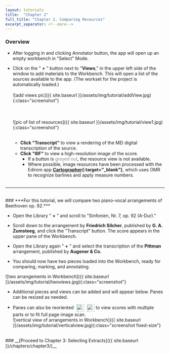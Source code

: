 ```yaml
---
layout: tutorials
title:  "Chapter 2"
full_title: "Chapter 2. Comparing Resources"
excerpt_separator: <!--more-->
---
```

<!-- * ### __[Click here for screencast]({{ site.baseurl }}/screencasts/sc_chapter2/)__ -->

### __Overview__

* After logging in and clicking Annotator button, the app will open up an empty workbench in "Select" Mode.

* Click on the " __+__ " button next to  "__Views__," in the upper left side of the window to add materials to the Workbench. This will open a list of the sources available to the app. (The workset for the project is automatically loaded.)<br><br>![add views pic]({{ site.baseurl }}/assets/img/tutorial/addView.jpg){:class="screenshot"}<br><br>
<br><br>![pic of list of resources]({{ site.baseurl }}/assets/img/tutorial/view1.jpg){:class="screenshot"}<br><br>
    - **Click "Transcript"** to view a rendering of the MEI digital transcription of the source.
    - **Click "IIIF"** to view a high-resolution image of the score.
        - If a button is <span style="color:#888;">greyed out</span>, the resource view is not available.
        - Where possible, image resources have been processed with the Edirom app __[Cartographer](https://domestic-beethoven.eu/digitization/2022/12/21/Cartographer_app_integration.html){:target="_blank"}__, which uses OMR to recognize barlines and apply measure numbers.
<br><br>


---
<br>
### ***For this tutorial, we will compare two piano-vocal arrangements of Beethoven op.&nbsp;92.***

* Open the Library " __+__ " and scroll to "Sinfonien, Nr. 7, op. 92 (A-Dur)."

* Scroll down to the arrangement by __Friedrich Silcher__, published by __G. A. Zumsteeg__, and click the "Transcript" button. The score appears in the upper pane of the Workbench.

* Open the Library again " __+__ " and select the transcription of the __Pittman__ arrangement, published by __Augener & Co.__

* You should now have two pieces loaded into the Workbench, ready for comparing, marking, and annotating. 

![two arrangements in Workbench]({{ site.baseurl }}/assets/img/tutorial/twoviews.jpg){:class="screenshot"}

* Additional pieces and views can be added and will appear below. Panes can be resized as needed.

* Panes can also be reoriented <img src="{{ site.baseurl }}/assets/img/tutorial/menubutton.jpg" class="" alt="toggle horizontal/vertical view button" style="width:24px; height:auto; vertical-align:middle; margin-left:5px;">  <img src="{{ site.baseurl }}/assets/img/tutorial/menubutton.jpg" class="rotated" alt="toggle horizontal/vertical view button" style="width:24px; height:auto; vertical-align:middle; margin-left:5px;">
to view scores with multiple parts or to fit full page image scan.<br>
![vertical view of arrangements in Workbench]({{ site.baseurl }}/assets/img/tutorial/verticalview.jpg){:class="screenshot fixed-size"}

<br>
### __[Proceed to Chapter 3: Selecting Extracts]({{ site.baseurl }}/chapters/chapter3/)__
